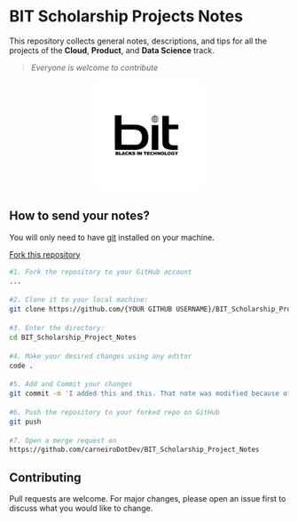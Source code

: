 # BIT Scholarship Projects Notes

This repository collects general notes, descriptions, and tips for all the projects of the **Cloud**, **Product**, and **Data Science** track.

> _Everyone is welcome to contribute_

<p align="center">
<img src="bit.jpg" alt="Bit Logo" width="200" height="200" />
</p>

## How to send your notes?

You will only need to have [git](https://git-scm.com/book/en/v2/Getting-Started-Installing-Git) installed on your machine.

[Fork this repository](https://github.com/carneiroDotDev/BIT_Scholarship_Project_Notes/fork)

```bash
#1. Fork the repository to your GitHub account
...

#2. Clone it to your local machine:
git clone https://github.com/{YOUR GITHUB USERNAME}/BIT_Scholarship_Project_Notes.git

#3. Enter the directory:
cd BIT_Scholarship_Project_Notes

#4. Make your desired changes using any editor
code .

#5. Add and Commit your changes
git commit -m 'I added this and this. That note was modified because of something.'

#6. Push the repository to your forked repo on GitHub
git push

#7. Open a merge request on
https://github.com/carneiroDotDev/BIT_Scholarship_Project_Notes

```

## Contributing

Pull requests are welcome. For major changes, please open an issue first to discuss what you would like to change.
